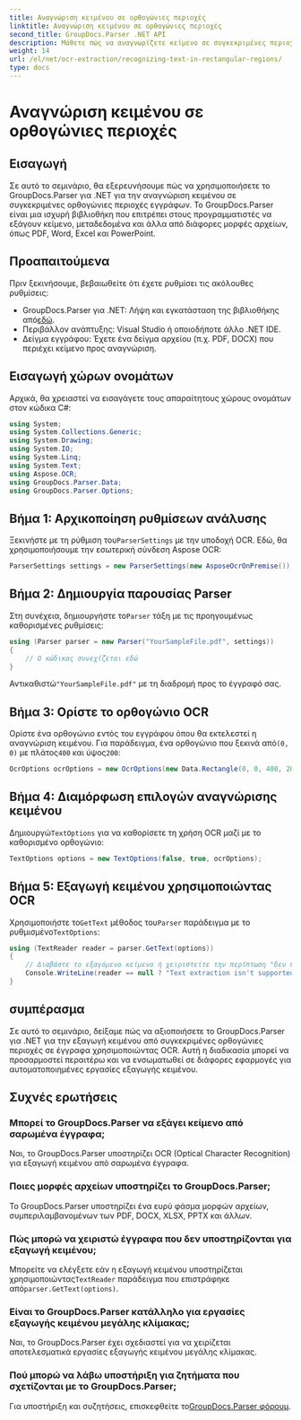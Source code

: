 ```yaml
---
title: Αναγνώριση κειμένου σε ορθογώνιες περιοχές
linktitle: Αναγνώριση κειμένου σε ορθογώνιες περιοχές
second_title: GroupDocs.Parser .NET API
description: Μάθετε πώς να αναγνωρίζετε κείμενο σε συγκεκριμένες περιοχές εγγράφων χρησιμοποιώντας το GroupDocs.Parser για .NET με δυνατότητες OCR.
weight: 14
url: /el/net/ocr-extraction/recognizing-text-in-rectangular-regions/
type: docs
---
```

# Αναγνώριση κειμένου σε ορθογώνιες περιοχές

## Εισαγωγή
Σε αυτό το σεμινάριο, θα εξερευνήσουμε πώς να χρησιμοποιήσετε το GroupDocs.Parser για .NET για την αναγνώριση κειμένου σε συγκεκριμένες ορθογώνιες περιοχές εγγράφων. Το GroupDocs.Parser είναι μια ισχυρή βιβλιοθήκη που επιτρέπει στους προγραμματιστές να εξάγουν κείμενο, μεταδεδομένα και άλλα από διάφορες μορφές αρχείων, όπως PDF, Word, Excel και PowerPoint.
## Προαπαιτούμενα
Πριν ξεκινήσουμε, βεβαιωθείτε ότι έχετε ρυθμίσει τις ακόλουθες ρυθμίσεις:
-  GroupDocs.Parser για .NET: Λήψη και εγκατάσταση της βιβλιοθήκης από[εδώ](https://releases.groupdocs.com/parser/net/).
- Περιβάλλον ανάπτυξης: Visual Studio ή οποιοδήποτε άλλο .NET IDE.
- Δείγμα εγγράφου: Έχετε ένα δείγμα αρχείου (π.χ. PDF, DOCX) που περιέχει κείμενο προς αναγνώριση.

## Εισαγωγή χώρων ονομάτων
Αρχικά, θα χρειαστεί να εισαγάγετε τους απαραίτητους χώρους ονομάτων στον κώδικα C#:
```csharp
using System;
using System.Collections.Generic;
using System.Drawing;
using System.IO;
using System.Linq;
using System.Text;
using Aspose.OCR;
using GroupDocs.Parser.Data;
using GroupDocs.Parser.Options;
```
## Βήμα 1: Αρχικοποίηση ρυθμίσεων ανάλυσης
 Ξεκινήστε με τη ρύθμιση του`ParserSettings` με την υποδοχή OCR. Εδώ, θα χρησιμοποιήσουμε την εσωτερική σύνδεση Aspose OCR:
```csharp
ParserSettings settings = new ParserSettings(new AsposeOcrOnPremise());
```
## Βήμα 2: Δημιουργία παρουσίας Parser
 Στη συνέχεια, δημιουργήστε το`Parser` τάξη με τις προηγουμένως καθορισμένες ρυθμίσεις:
```csharp
using (Parser parser = new Parser("YourSampleFile.pdf", settings))
{
    // Ο κώδικας συνεχίζεται εδώ
}
```
 Αντικαθιστώ`"YourSampleFile.pdf"` με τη διαδρομή προς το έγγραφό σας.
## Βήμα 3: Ορίστε το ορθογώνιο OCR
 Ορίστε ένα ορθογώνιο εντός του εγγράφου όπου θα εκτελεστεί η αναγνώριση κειμένου. Για παράδειγμα, ένα ορθογώνιο που ξεκινά από`(0, 0)` με πλάτος`400` και ύψος`200`:
```csharp
OcrOptions ocrOptions = new OcrOptions(new Data.Rectangle(0, 0, 400, 200));
```
## Βήμα 4: Διαμόρφωση επιλογών αναγνώρισης κειμένου
 Δημιουργώ`TextOptions` για να καθορίσετε τη χρήση OCR μαζί με το καθορισμένο ορθογώνιο:
```csharp
TextOptions options = new TextOptions(false, true, ocrOptions);
```
## Βήμα 5: Εξαγωγή κειμένου χρησιμοποιώντας OCR
 Χρησιμοποιήστε το`GetText` μέθοδος του`Parser` παράδειγμα με το ρυθμισμένο`TextOptions`:
```csharp
using (TextReader reader = parser.GetText(options))
{
    // Διαβάστε το εξαγόμενο κείμενο ή χειριστείτε την περίπτωση "δεν υποστηρίζεται".
    Console.WriteLine(reader == null ? "Text extraction isn't supported" : reader.ReadToEnd());
}
```

## συμπέρασμα
Σε αυτό το σεμινάριο, δείξαμε πώς να αξιοποιήσετε το GroupDocs.Parser για .NET για την εξαγωγή κειμένου από συγκεκριμένες ορθογώνιες περιοχές σε έγγραφα χρησιμοποιώντας OCR. Αυτή η διαδικασία μπορεί να προσαρμοστεί περαιτέρω και να ενσωματωθεί σε διάφορες εφαρμογές για αυτοματοποιημένες εργασίες εξαγωγής κειμένου.

## Συχνές ερωτήσεις
### Μπορεί το GroupDocs.Parser να εξάγει κείμενο από σαρωμένα έγγραφα;
Ναι, το GroupDocs.Parser υποστηρίζει OCR (Optical Character Recognition) για εξαγωγή κειμένου από σαρωμένα έγγραφα.
### Ποιες μορφές αρχείων υποστηρίζει το GroupDocs.Parser;
Το GroupDocs.Parser υποστηρίζει ένα ευρύ φάσμα μορφών αρχείων, συμπεριλαμβανομένων των PDF, DOCX, XLSX, PPTX και άλλων.
### Πώς μπορώ να χειριστώ έγγραφα που δεν υποστηρίζονται για εξαγωγή κειμένου;
 Μπορείτε να ελέγξετε εάν η εξαγωγή κειμένου υποστηρίζεται χρησιμοποιώντας`TextReader` παράδειγμα που επιστράφηκε από`parser.GetText(options)`.
### Είναι το GroupDocs.Parser κατάλληλο για εργασίες εξαγωγής κειμένου μεγάλης κλίμακας;
Ναι, το GroupDocs.Parser έχει σχεδιαστεί για να χειρίζεται αποτελεσματικά εργασίες εξαγωγής κειμένου μεγάλης κλίμακας.
### Πού μπορώ να λάβω υποστήριξη για ζητήματα που σχετίζονται με το GroupDocs.Parser;
 Για υποστήριξη και συζητήσεις, επισκεφθείτε το[GroupDocs.Parser φόρουμ](https://forum.groupdocs.com/c/parser/17).